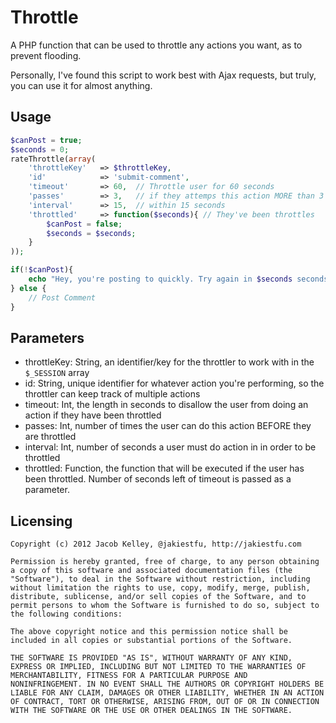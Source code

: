 # Throttle

A PHP function that can be used to throttle any actions you want, as to prevent flooding.

Personally, I've found this script to work best with Ajax requests, but truly, you can use it for almost anything.

## Usage

```php
$canPost = true;
$seconds = 0;
rateThrottle(array(
	'throttleKey' 	=> $throttleKey,
	'id'        	=> 'submit-comment',
	'timeout'   	=> 60,	// Throttle user for 60 seconds
	'passes'    	=> 3,	// if they attemps this action MORE than 3 times
	'interval'  	=> 15,	// within 15 seconds
	'throttled' 	=> function($seconds){ // They've been throttles
		$canPost = false;
		$seconds = $seconds;
	}
));

if(!$canPost){
	echo "Hey, you're posting to quickly. Try again in $seconds seconds.";
} else {
	// Post Comment
}

```

## Parameters

* throttleKey: String, an identifier/key for the throttler to work with in the `$_SESSION` array
* id: String, unique identifier for whatever action you're performing, so the throttler can keep track of multiple actions
* timeout: Int, the length in seconds to disallow the user from doing an action if they have been throttled
* passes: Int, number of times the user can do this action BEFORE they are throttled
* interval: Int, number of seconds a user must do action in in order to be throttled
* throttled: Function, the function that will be executed if the user has been throttled. Number of seconds left of timeout is passed as a parameter.

## Licensing
`````
Copyright (c) 2012 Jacob Kelley, @jakiestfu, http://jakiestfu.com

Permission is hereby granted, free of charge, to any person obtaining
a copy of this software and associated documentation files (the
"Software"), to deal in the Software without restriction, including
without limitation the rights to use, copy, modify, merge, publish,
distribute, sublicense, and/or sell copies of the Software, and to
permit persons to whom the Software is furnished to do so, subject to
the following conditions:

The above copyright notice and this permission notice shall be
included in all copies or substantial portions of the Software.

THE SOFTWARE IS PROVIDED "AS IS", WITHOUT WARRANTY OF ANY KIND,
EXPRESS OR IMPLIED, INCLUDING BUT NOT LIMITED TO THE WARRANTIES OF
MERCHANTABILITY, FITNESS FOR A PARTICULAR PURPOSE AND
NONINFRINGEMENT. IN NO EVENT SHALL THE AUTHORS OR COPYRIGHT HOLDERS BE
LIABLE FOR ANY CLAIM, DAMAGES OR OTHER LIABILITY, WHETHER IN AN ACTION
OF CONTRACT, TORT OR OTHERWISE, ARISING FROM, OUT OF OR IN CONNECTION
WITH THE SOFTWARE OR THE USE OR OTHER DEALINGS IN THE SOFTWARE.
`````
